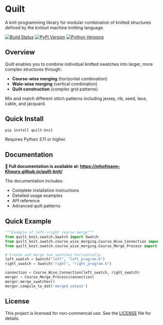 # Quilt

A knit-programming library for modular combination of knitted structures defined by the knitout machine knitting language.

[![Build Status](https://img.shields.io/github/workflow/status/mhofmann-Khoury/QUILT/CI)](https://github.com/mhofmann-Khoury/QUILT/actions)
[![PyPI Version](https://img.shields.io/pypi/v/quilt-knit)](https://pypi.org/project/quilt-knit/)
[![Python Versions](https://img.shields.io/pypi/pyversions/quilt-knit)](https://pypi.org/project/quilt-knit/)

## Overview

Quilt enables you to combine individual knitted swatches into larger, more complex structures through:

- **Course-wise merging** (horizontal combination)
- **Wale-wise merging** (vertical combination)
- **Quilt construction** (complex grid patterns)

Mix and match different stitch patterns including jersey, rib, seed, lace, cable, and jacquard.

## Quick Install

```bash
pip install quilt-knit
```

Requires Python 3.11 or higher.

## Documentation

**📖 Full documentation is available at: https://mhofmann-Khoury.github.io/quilt-knit/**

The documentation includes:
- Complete installation instructions
- Detailed usage examples
- API reference
- Advanced quilt patterns

## Quick Example

```python
"""Example of left->right course merge"""
from quilt_knit.swatch.Swatch import Swatch
from quilt_knit.swatch.course_wise_merging.Course_Wise_Connection import Course_Wise_Connection
from quilt_knit.swatch.course_wise_merging.Course_Merge_Process import Course_Merge_Process

# Create and merge two swatches horizontally
left_swatch = Swatch("left", "left_program.k")
right_swatch = Swatch("right", "right_program.k")

connection = Course_Wise_Connection(left_swatch, right_swatch)
merger = Course_Merge_Process(connection)
merger.merge_swatches()
merger.compile_to_dat('merged_output')
```

## License

This project is licensed for non-commercial use. See the [LICENSE](LICENSE.md) file for details.
